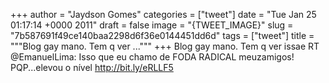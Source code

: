 
+++
author = "Jaydson Gomes"
categories = ["tweet"]
date = "Tue Jan 25 01:17:14 +0000 2011"
draft = false
image = "{TWEET_IMAGE}"
slug = "7b587691f49ce140baa2298d6f36e0144451dd6d"
tags = ["tweet"]
title = """Blog gay mano. Tem q ver ..."""
+++
Blog gay mano. Tem q ver issae RT @EmanuelLima: Isso que eu chamo de FODA RADICAL meuzamigos! PQP...elevou o nível http://bit.ly/eRLLF5
